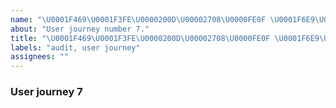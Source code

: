 ```yaml
---
name: "\U0001F469\U0001F3FE\U0000200D\U00002708\U0000FE0F \U0001F6E9\U0000FE0F [USER] Journey #7"
about: "User journey number 7."
title: "\U0001F469\U0001F3FE\U0000200D\U00002708\U0000FE0F \U0001F6E9\U0000FE0F [USER] Journey #7"
labels: "audit, user journey"
assignees: ""
---
```

### User journey 7
